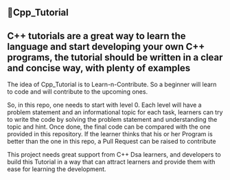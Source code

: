 ## 🎒Cpp_Tutorial

## C++ tutorials are a great way to learn the language and start developing your own C++ programs, the tutorial should be written in a clear and concise way, with plenty of examples

The idea of Cpp_Tutorial is to Learn-n-Contribute. So a beginner will learn to code and will contribute to the upcoming ones.

So, in this repo, one needs to start with level 0. Each level will have a problem statement and an informational topic for each task, learners can try to write the code by solving the problem statement and understanding the topic and hint. Once done, the final code can be compared with the one provided in this repository.
If the learner thinks that his or her Program is better than the one in this repo, a Pull Request can be raised to contribute

This project needs great support from C++ Dsa learners, and developers to build this Tutorial in a way that can attract learners and provide them with ease for learning the development.
